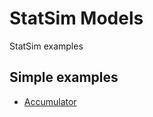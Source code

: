 # StatSim Models
StatSim examples

## Simple examples
* [Accumulator](https://statsim.com/?m=accumulator)
